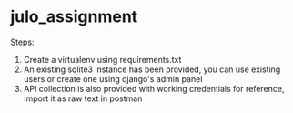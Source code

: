 # julo_assignment

Steps:
1. Create a virtualenv using requirements.txt
2. An existing sqlite3 instance  has been provided, you can use existing users or create one using django's admin panel
3. API collection is also provided with working credentials for reference, import it as raw text in postman
   
